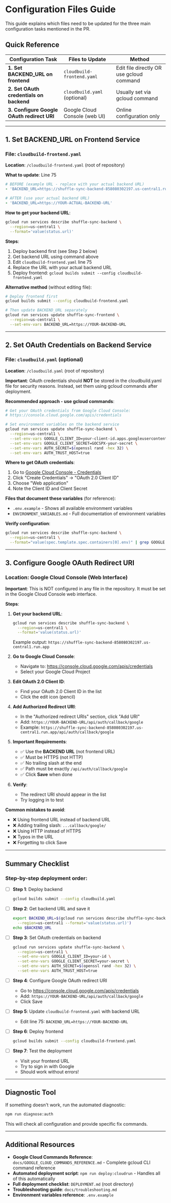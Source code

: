# Configuration Files Guide

This guide explains which files need to be updated for the three main configuration tasks mentioned in the PR.

## Quick Reference

| Configuration Task | Files to Update | Method |
|-------------------|----------------|--------|
| **1. Set BACKEND_URL on frontend** | `cloudbuild-frontend.yaml` | Edit file directly OR use gcloud command |
| **2. Set OAuth credentials on backend** | `cloudbuild.yaml` (optional) | Usually set via gcloud command |
| **3. Configure Google OAuth redirect URI** | Google Cloud Console (web UI) | Online configuration only |

---

## 1. Set BACKEND_URL on Frontend Service

### File: `cloudbuild-frontend.yaml`

**Location**: `/cloudbuild-frontend.yaml` (root of repository)

**What to update**: Line 75

```yaml
# BEFORE (example URL - replace with your actual backend URL)
- 'BACKEND_URL=https://shuffle-sync-backend-858080302197.us-central1.run.app'

# AFTER (use your actual backend URL)
- 'BACKEND_URL=https://YOUR-ACTUAL-BACKEND-URL'
```

**How to get your backend URL**:
```bash
gcloud run services describe shuffle-sync-backend \
  --region=us-central1 \
  --format='value(status.url)'
```

**Steps**:
1. Deploy backend first (see Step 2 below)
2. Get backend URL using command above
3. Edit `cloudbuild-frontend.yaml` line 75
4. Replace the URL with your actual backend URL
5. Deploy frontend: `gcloud builds submit --config cloudbuild-frontend.yaml`

**Alternative method** (without editing file):
```bash
# Deploy frontend first
gcloud builds submit --config cloudbuild-frontend.yaml

# Then update BACKEND_URL separately
gcloud run services update shuffle-sync-frontend \
  --region=us-central1 \
  --set-env-vars BACKEND_URL=https://YOUR-BACKEND-URL
```

---

## 2. Set OAuth Credentials on Backend Service

### File: `cloudbuild.yaml` (optional)

**Location**: `/cloudbuild.yaml` (root of repository)

**Important**: OAuth credentials should **NOT** be stored in the cloudbuild.yaml file for security reasons. Instead, set them using gcloud commands after deployment.

**Recommended approach - use gcloud commands**:

```bash
# Get your OAuth credentials from Google Cloud Console:
# https://console.cloud.google.com/apis/credentials

# Set environment variables on the backend service
gcloud run services update shuffle-sync-backend \
  --region=us-central1 \
  --set-env-vars GOOGLE_CLIENT_ID=your-client-id.apps.googleusercontent.com \
  --set-env-vars GOOGLE_CLIENT_SECRET=GOCSPX-your-secret \
  --set-env-vars AUTH_SECRET=$(openssl rand -hex 32) \
  --set-env-vars AUTH_TRUST_HOST=true
```

**Where to get OAuth credentials**:
1. Go to [Google Cloud Console - Credentials](https://console.cloud.google.com/apis/credentials)
2. Click "Create Credentials" → "OAuth 2.0 Client ID"
3. Choose "Web application"
4. Note the Client ID and Client Secret

**Files that document these variables** (for reference):
- `.env.example` - Shows all available environment variables
- `ENVIRONMENT_VARIABLES.md` - Full documentation of environment variables

**Verify configuration**:
```bash
gcloud run services describe shuffle-sync-backend \
  --region=us-central1 \
  --format="value(spec.template.spec.containers[0].env)" | grep GOOGLE
```

---

## 3. Configure Google OAuth Redirect URI

### Location: Google Cloud Console (Web Interface)

**Important**: This is NOT configured in any file in the repository. It must be set in the Google Cloud Console web interface.

**Steps**:

1. **Get your backend URL**:
   ```bash
   gcloud run services describe shuffle-sync-backend \
     --region=us-central1 \
     --format='value(status.url)'
   ```
   
   Example output: `https://shuffle-sync-backend-858080302197.us-central1.run.app`

2. **Go to Google Cloud Console**:
   - Navigate to: https://console.cloud.google.com/apis/credentials
   - Select your Google Cloud Project

3. **Edit OAuth 2.0 Client ID**:
   - Find your OAuth 2.0 Client ID in the list
   - Click the edit icon (pencil)

4. **Add Authorized Redirect URI**:
   - In the "Authorized redirect URIs" section, click "Add URI"
   - Add: `https://YOUR-BACKEND-URL/api/auth/callback/google`
   - Example: `https://shuffle-sync-backend-858080302197.us-central1.run.app/api/auth/callback/google`

5. **Important Requirements**:
   - ✅ Use the **BACKEND URL** (not frontend URL)
   - ✅ Must be HTTPS (not HTTP)
   - ✅ No trailing slash at the end
   - ✅ Path must be exactly `/api/auth/callback/google`
   - ✅ Click **Save** when done

6. **Verify**:
   - The redirect URI should appear in the list
   - Try logging in to test

**Common mistakes to avoid**:
- ❌ Using frontend URL instead of backend URL
- ❌ Adding trailing slash: `...callback/google/`
- ❌ Using HTTP instead of HTTPS
- ❌ Typos in the URL
- ❌ Forgetting to click Save

---

## Summary Checklist

### Step-by-step deployment order:

- [ ] **Step 1**: Deploy backend
  ```bash
  gcloud builds submit --config cloudbuild.yaml
  ```

- [ ] **Step 2**: Get backend URL and save it
  ```bash
  export BACKEND_URL=$(gcloud run services describe shuffle-sync-backend \
    --region=us-central1 --format='value(status.url)')
  echo $BACKEND_URL
  ```

- [ ] **Step 3**: Set OAuth credentials on backend
  ```bash
  gcloud run services update shuffle-sync-backend \
    --region=us-central1 \
    --set-env-vars GOOGLE_CLIENT_ID=your-id \
    --set-env-vars GOOGLE_CLIENT_SECRET=your-secret \
    --set-env-vars AUTH_SECRET=$(openssl rand -hex 32) \
    --set-env-vars AUTH_TRUST_HOST=true
  ```

- [ ] **Step 4**: Configure Google OAuth redirect URI
  - Go to https://console.cloud.google.com/apis/credentials
  - Add: `https://YOUR-BACKEND-URL/api/auth/callback/google`
  - Click Save

- [ ] **Step 5**: Update `cloudbuild-frontend.yaml` with backend URL
  - Edit line 75: `BACKEND_URL=https://YOUR-BACKEND-URL`

- [ ] **Step 6**: Deploy frontend
  ```bash
  gcloud builds submit --config cloudbuild-frontend.yaml
  ```

- [ ] **Step 7**: Test the deployment
  - Visit your frontend URL
  - Try to sign in with Google
  - Should work without errors!

---

## Diagnostic Tool

If something doesn't work, run the automated diagnostic:

```bash
npm run diagnose:auth
```

This will check all configuration and provide specific fix commands.

---

## Additional Resources

- **Google Cloud Commands Reference**: `docs/GOOGLE_CLOUD_COMMANDS_REFERENCE.md` - Complete gcloud CLI command reference
- **Automated deployment script**: `npm run deploy:cloudrun` - Handles all of this automatically
- **Full deployment checklist**: `DEPLOYMENT.md` (root directory)
- **Troubleshooting guide**: `docs/troubleshooting.md`
- **Environment variables reference**: `.env.example`
